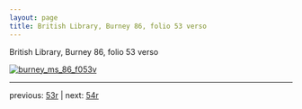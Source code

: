 ```yaml
---
layout: page
title: British Library, Burney 86, folio 53 verso
---
```


British Library, Burney 86, folio 53 verso

[![burney_ms_86_f053v](http://www.homermultitext.org/iipsrv?IIIF=/project/homer/pyramidal/deepzoom/bl/burney86imgs/v1/burney_ms_86_f053v.tif/full/800,/0/default.jpg)](http://www.homermultitext.org/ict2/?urn=urn:cite2:bl:burney86imgs.v1:burney_ms_86_f053v) 

---

previous:  [53r](../53r/) | next: [54r](../54r/)